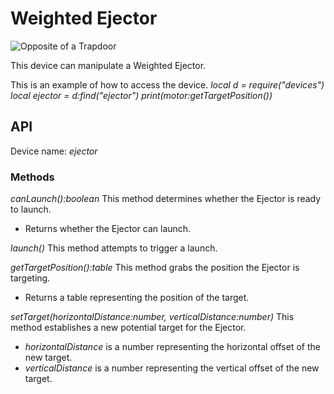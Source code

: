 # Weighted Ejector

![Opposite of a Trapdoor](block:create:weighted_ejector)

This device can manipulate a Weighted Ejector.

This is an example of how to access the device.
*local d = require("devices")*
*local ejector = d:find("ejector")*
*print(motor:getTargetPosition())*

## API
Device name: *ejector*

### Methods
*canLaunch():boolean*
This method determines whether the Ejector is ready to launch.
- Returns whether the Ejector can launch.

*launch()*
This method attempts to trigger a launch.

*getTargetPosition():table*
This method grabs the position the Ejector is targeting.
- Returns a table representing the position of the target.

*setTarget(horizontalDistance:number, verticalDistance:number)*
This method establishes a new potential target for the Ejector.
- *horizontalDistance* is a number representing the horizontal offset of the new target.
- *verticalDistance* is a number representing the vertical offset of the new target.